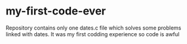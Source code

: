 # my-first-code-ever
Repository contains only one dates.c file which solves some problems linked with dates. It was my first codding experience so code is awful
